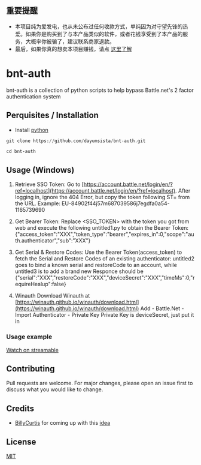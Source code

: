 ## 重要提醒

- 本项目纯为爱发电，也从未公布过任何收款方式，单纯因为对守望先锋的热爱。如果你是购买到了与本产品类似的软件，或者花钱享受到了本产品的服务，大概率你被骗了，建议联系商家退款。
- 最后，如果你真的想卖本项目赚钱，请点 [这里了解](https://www.baidu.com/s?wd=%E5%AD%A4%E5%84%BF%E6%80%8E%E4%B9%88%E5%8A%9E%E6%88%B7%E5%8F%A3%E6%9C%AC)

# bnt-auth

bnt-auth is a collection of python scripts to help bypass Battle.net's 2 factor authentication system

## Perquisites / Installation

- Install [python](https://www.python.org/downloads/)

```python
git clone https://github.com/dayumsista/bnt-auth.git
```
```
cd bnt-auth
```

## Usage (Windows)


1. Retrieve SSO Token:
Go to [https://account.battle.net/login/en/?ref=localhost](https://account.battle.net/login/en/?ref=localhost). After logging in, ignore the 404 Error, but copy the token following ST= from the URL.
Example: EU-84902f44j57m687039586j7egdfa0a54-1165739690

2. Get Bearer Token:
Replace <SSO_TOKEN> with the token you got from web and execute the following untitled1.py to obtain the Bearer Token:
{"access_token":"XXX","token_type":"bearer","expires_in":0,"scope":"auth.authenticator","sub":"XXX"}

3. Get Serial & Restore Codes:
Use the Bearer Token(access_token) to fetch the Serial and Restore Codes of an existing authenticator:
untitled2 goes to bind a known serial and restoreCode to an account, while untitled3 is to add a brand new
Responce should be
{"serial":"XXX","restoreCode":"XXX","deviceSecret":"XXX","timeMs":0,"requireHealup":false}

4. Winauth
Download Winauth at [https://winauth.github.io/winauth/download.html](https://winauth.github.io/winauth/download.html)
Add - Battle.Net - Import Authenticator - Private Key
Private Key is deviceSecret, just put it in

### Usage example
[Watch on streamable](https://streamable.com/t131hj)
## Contributing

Pull requests are welcome. For major changes, please open an issue first
to discuss what you would like to change.

## Credits
- [BillyCurtis](https://github.com/BillyCurtis) for coming up with this [idea](https://github.com/jleclanche/python-bna/issues/38#issuecomment-1902482544) 

## License

[MIT](https://choosealicense.com/licenses/mit/)
